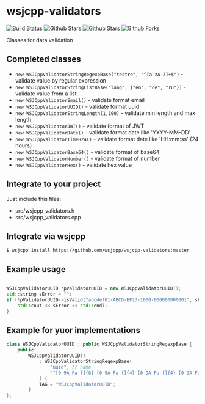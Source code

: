 # wsjcpp-validators

[![Build Status](https://api.travis-ci.org/wsjcpp/wsjcpp-validators.svg?branch=master)](https://travis-ci.org/wsjcpp/wsjcpp-validators) [![Github Stars](https://img.shields.io/github/stars/wsjcpp/wsjcpp-validators.svg?label=github%20%E2%98%85)](https://github.com/wsjcpp/wsjcpp-validators/stargazers) [![Github Stars](https://img.shields.io/github/contributors/wsjcpp/wsjcpp-validators.svg)](https://github.com/wsjcpp/wsjcpp-validators/) [![Github Forks](https://img.shields.io/github/forks/wsjcpp/wsjcpp-validators.svg?label=github%20forks)](https://github.com/wsjcpp/wsjcpp-validators/network/members)

Classes for data validation

## Completed classes

- `new WSJCppValidatorStringRegexpBase("testre", "^[a-zA-Z]+$")` - validate value by regular expression
- `new WSJCppValidatorStringListBase("lang", {"en", "de", "ru"})` - validate value from a list
- `new WSJCppValidatorEmail()` - validate format email
- `new WSJCppValidatorUUID()` - validate format uuid
- `new WSJCppValidatorStringLength(1,100)` - validate min length and max length
- `new WSJCppValidatorJWT()` - validate format of JWT
- `new WSJCppValidatorDate()` - validate format date like 'YYYY-MM-DD'
- `new WSJCppValidatorTimeH24()` - validate format date like 'HH:mm:ss' (24 hours)
- `new WSJCppValidatorBase64()` - validate format of base64
- `new WSJCppValidatorNumber()` - validate format of number
- `new WSJCppValidatorHex()` - validate hex value

## Integrate to your project

Just include this files:

- src/wsjcpp_validators.h
- src/wsjcpp_validators.cpp

## Integrate via wsjcpp

```
$ wsjcpp install https://github.com/wsjcpp/wsjcpp-validators:master
```

## Example usage 

``` cpp

WSJCppValidatorUUID *pValidatorUUID = new WSJCppValidatorUUID();
std::string sError = "";
if (!pValidatorUUID->isValid("abcdef01-ABCD-EF23-1000-000000000001", sError)) {
    std::cout << sError << std::endl;
}
```

## Example for yuor implementations

``` cpp
class WSJCppValidatorUUID : public WSJCppValidatorStringRegexpBase {
    public:
        WSJCppValidatorUUID() 
            : WSJCppValidatorStringRegexpBase(
                "uuid", // name
                "^[0-9A-Fa-f]{8}-[0-9A-Fa-f]{4}-[0-9A-Fa-f]{4}-[0-9A-Fa-f]{4}-[0-9A-Fa-f]{12}$"
            ) {
            TAG = "WSJCppValidatorUUID";
        }
};
```

